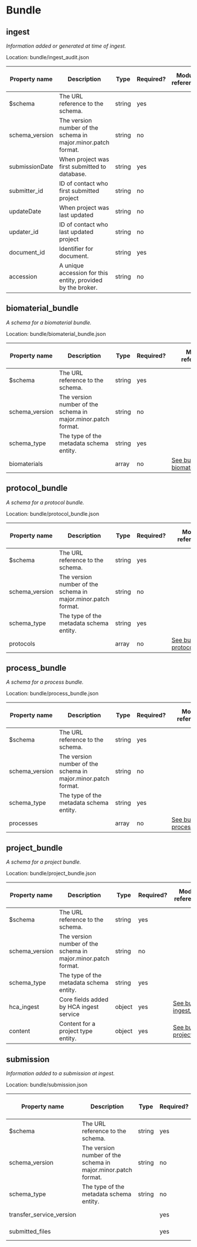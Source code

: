 # Bundle
## ingest
_Information added or generated at time of ingest._

Location: bundle/ingest_audit.json

Property name | Description | Type | Required? | Module reference? | User friendly name | Allowed values | Example 
--- | --- | --- | --- | --- | --- | --- | --- 
$schema | The URL reference to the schema. | string | yes |  |  |  | 
schema_version | The version number of the schema in major.minor.patch format. | string | no |  |  |  | 4.6.1
submissionDate | When project was first submitted to database. | string | yes |  |  |  | 
submitter_id | ID of contact who first submitted project | string | no |  |  |  | 
updateDate | When project was last updated | string | no |  |  |  | 
updater_id | ID of contact who last updated project | string | no |  |  |  | 
document_id | Identifier for document. | string | yes |  |  |  | 
accession | A unique accession for this entity, provided by the broker. | string | no |  |  |  | 

## biomaterial_bundle
_A schema for a biomaterial bundle._

Location: bundle/biomaterial_bundle.json

Property name | Description | Type | Required? | Module reference? | User friendly name | Allowed values | Example 
--- | --- | --- | --- | --- | --- | --- | --- 
$schema | The URL reference to the schema. | string | yes |  |  |  | 
schema_version | The version number of the schema in major.minor.patch format. | string | no |  |  |  | 
schema_type | The type of the metadata schema entity. | string | yes |  |  | biomaterial_bundle | 
biomaterials |  | array | no | [See bundle  biomaterial_ingest](bundle.md/#biomaterial_ingest) |  |  | 

## protocol_bundle
_A schema for a protocol bundle._

Location: bundle/protocol_bundle.json

Property name | Description | Type | Required? | Module reference? | User friendly name | Allowed values | Example 
--- | --- | --- | --- | --- | --- | --- | --- 
$schema | The URL reference to the schema. | string | yes |  |  |  | 
schema_version | The version number of the schema in major.minor.patch format. | string | no |  |  |  | 
schema_type | The type of the metadata schema entity. | string | yes |  |  | project_bundle | 
protocols |  | array | no | [See bundle  protocol_ingest](bundle.md/#protocol_ingest) |  |  | 

## process_bundle
_A schema for a process bundle._

Location: bundle/process_bundle.json

Property name | Description | Type | Required? | Module reference? | User friendly name | Allowed values | Example 
--- | --- | --- | --- | --- | --- | --- | --- 
$schema | The URL reference to the schema. | string | yes |  |  |  | 
schema_version | The version number of the schema in major.minor.patch format. | string | no |  |  |  | 
schema_type | The type of the metadata schema entity. | string | yes |  |  | process_bundle | 
processes |  | array | no | [See bundle  process_ingest](bundle.md/#process_ingest) |  |  | 

## project_bundle
_A schema for a project bundle._

Location: bundle/project_bundle.json

Property name | Description | Type | Required? | Module reference? | User friendly name | Allowed values | Example 
--- | --- | --- | --- | --- | --- | --- | --- 
$schema | The URL reference to the schema. | string | yes |  |  |  | 
schema_version | The version number of the schema in major.minor.patch format. | string | no |  |  |  | 
schema_type | The type of the metadata schema entity. | string | yes |  |  | project_bundle | 
hca_ingest | Core fields added by HCA ingest service | object | yes | [See bundle  ingest_audit](bundle.md/#ingest_audit) |  |  | 
content | Content for a project type entity. | object | yes | [See bundle  project](bundle.md/#project) |  |  | 

## submission
_Information added to a submission at ingest._

Location: bundle/submission.json

Property name | Description | Type | Required? | Module reference? | User friendly name | Allowed values | Example 
--- | --- | --- | --- | --- | --- | --- | --- 
$schema | The URL reference to the schema. | string | yes |  |  |  | 
schema_version | The version number of the schema in major.minor.patch format. | string | no |  |  |  | 4.6.1
schema_type | The type of the metadata schema entity. | string | no |  |  | submission | 
transfer_service_version |  |  | yes | [See bundle  transfer_service_version](bundle.md/#transfer_service_version) |  |  | 
submitted_files |  |  | yes | [See bundle  submitted_files](bundle.md/#submitted_files) |  |  | 

